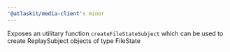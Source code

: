 ```yaml
---
'@atlaskit/media-client': minor
---
```


Exposes an utilitary function `createFileStateSubject` which can be used to create ReplaySubject objects of type FileState
